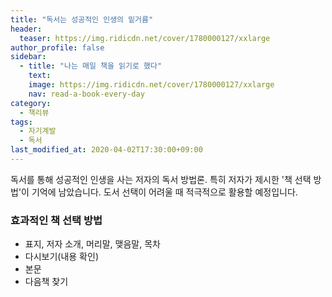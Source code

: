 ```yaml
---
title: "독서는 성공적인 인생의 밑거름"
header:
  teaser: https://img.ridicdn.net/cover/1780000127/xxlarge
author_profile: false
sidebar:
  - title: "나는 매일 책을 읽기로 했다"
    text:
    image: https://img.ridicdn.net/cover/1780000127/xxlarge
    nav: read-a-book-every-day
category:
  - 책리뷰
tags:
  - 자기계발
  - 독서
last_modified_at: 2020-04-02T17:30:00+09:00
---
```


독서를 통해 성공적인 인생을 사는 저자의 독서 방법론. 특히 저자가 제시한 '책 선택 방법'이 기억에 남았습니다. 도서 선택이 어려울 때 적극적으로 활용할 예정입니다.

### 효과적인 책 선택 방법

- 표지, 저자 소개, 머리말, 맺음말, 목차
- 다시보기(내용 확인)
- 본문
- 다음책 찾기